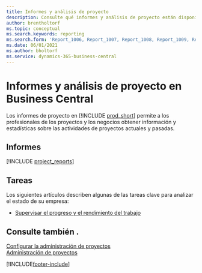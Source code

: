 ```yaml
---
title: Informes y análisis de proyecto
description: Consulte qué informes y análisis de proyecto están disponibles en la versión estándar de Business Central para que pueda realizar un seguimiento de su negocio.
author: brentholtorf
ms.topic: conceptual
ms.search.keywords: reporting
ms.search.form: 'Report_1006, Report_1007, Report_1008, Report_1009, Report_1010, Report_1011, Report_1012, Report_1013, Report_1014'
ms.date: 06/01/2021
ms.author: bholtorf
ms.service: dynamics-365-business-central
---
```

# <a name="project-reports-and-analytics-in-business-central"></a>Informes y análisis de proyecto en Business Central

Los informes de proyecto en [!INCLUDE [prod_short](includes/prod_short.md)] permite a los profesionales de los proyectos y los negocios obtener información y estadísticas sobre las actividades de proyectos actuales y pasadas.  

## <a name="reports"></a>Informes

[!INCLUDE [project_reports](includes/project-reports-include.md)]

## <a name="tasks"></a>Tareas

Los siguientes artículos describen algunas de las tareas clave para analizar el estado de su empresa:

* [Supervisar el progreso y el rendimiento del trabajo](projects-how-monitor-progress-performance.md)  


## <a name="see-also"></a>Consulte también .

[Configurar la administración de proyectos](projects-setup-projects.md)  
[Administración de proyectos](projects-manage-projects.md)  

[!INCLUDE[footer-include](includes/footer-banner.md)]
